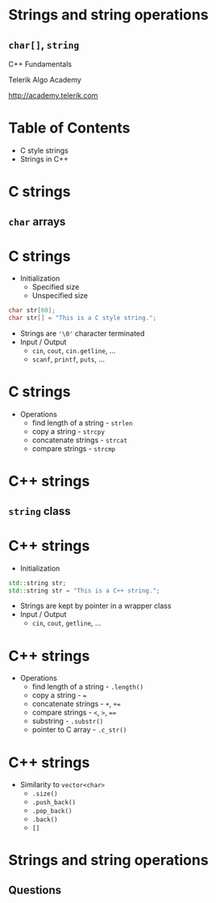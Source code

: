 <!-- section start -->

<!-- attr: {id: 'title', class: 'slide-title', hasScriptWrapper: true} -->

# Strings and string operations
## `char[]`, `string`

<div class="signature">
    <p class="signature-course">C++ Fundamentals</p>
    <p class="signature-initiative">Telerik Algo Academy</p>
    <a href="http://academy.telerik.com" class="signature-link">http://academy.telerik.com</a>
</div>

<!-- section start -->
<!-- attr: {id: 'table-of-contents'} -->
# Table of Contents

- C style strings
- Strings in C++

<!-- section start -->
<!-- attr: {class: 'slide-section'} -->
# C strings
## `char` arrays

<!-- attr: {} -->
# C strings
- Initialization
  - Specified size
  - Unspecified size

```cpp
char str[60];
char str[] = "This is a C style string.";
```

- Strings are `'\0'` character terminated
- Input / Output
  - `cin`, `cout`, `cin.getline`, ...
  - `scanf`, `printf`, `puts`, ...

<!-- attr: {} -->
# C strings
- Operations
  - find length of a string - `strlen`
  - copy a string - `strcpy`
  - concatenate strings - `strcat`
  - compare strings - `strcmp`

<!-- section start -->
<!-- attr: {class: 'slide-section'} -->
# C++ strings
## `string` class

<!-- attr: {} -->
# C++ strings
- Initialization

```cpp
std::string str;
std::string str = "This is a C++ string.";
```

- Strings are kept by pointer in a wrapper class
- Input / Output
  - `cin`, `cout`, `getline`, ...

<!-- attr: {} -->
# C++ strings
- Operations
  - find length of a string - `.length()`
  - copy a string - `=`
  - concatenate strings - `+`, `+=`
  - compare strings - `<`, `>`, `==`
  - substring - `.substr()`
  - pointer to C array - `.c_str()`

<!-- attr: {hasScriptWrapper: true} -->
# C++ strings
- Similarity to `vector<char>`
  - `.size()`
  - `.push_back()`
  - `.pop_back()`
  - `.back()`
  - `[]`

<!-- section start -->
<!-- attr: { class: 'slide-questions'} -->
# Strings and string operations
## Questions
